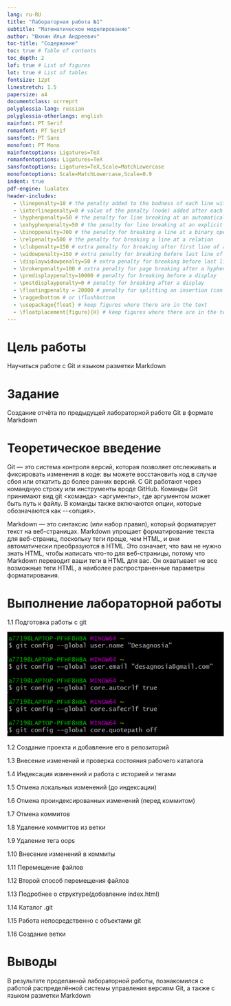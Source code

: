 ```yaml
---
lang: ru-RU
title: "Лабораторная работа №1"
subtitle: "Математическое моделирование"
author: "Юхнин Илья Андреевич"
toc-title: "Содержание"
toc: true # Table of contents
toc_depth: 2
lof: true # List of figures
lot: true # List of tables
fontsize: 12pt
linestretch: 1.5
papersize: a4
documentclass: scrreprt
polyglossia-lang: russian
polyglossia-otherlangs: english
mainfont: PT Serif
romanfont: PT Serif
sansfont: PT Sans
monofont: PT Mono
mainfontoptions: Ligatures=TeX
romanfontoptions: Ligatures=TeX
sansfontoptions: Ligatures=TeX,Scale=MatchLowercase
monofontoptions: Scale=MatchLowercase,Scale=0.9
indent: true
pdf-engine: lualatex
header-includes:
  - \linepenalty=10 # the penalty added to the badness of each line within a paragraph (no associated penalty node) Increasing the value makes tex try to have fewer lines in the paragraph.
  - \interlinepenalty=0 # value of the penalty (node) added after each line of a paragraph.
  - \hyphenpenalty=50 # the penalty for line breaking at an automatically inserted hyphen
  - \exhyphenpenalty=50 # the penalty for line breaking at an explicit hyphen
  - \binoppenalty=700 # the penalty for breaking a line at a binary operator
  - \relpenalty=500 # the penalty for breaking a line at a relation
  - \clubpenalty=150 # extra penalty for breaking after first line of a paragraph
  - \widowpenalty=150 # extra penalty for breaking before last line of a paragraph
  - \displaywidowpenalty=50 # extra penalty for breaking before last line before a display math
  - \brokenpenalty=100 # extra penalty for page breaking after a hyphenated line
  - \predisplaypenalty=10000 # penalty for breaking before a display
  - \postdisplaypenalty=0 # penalty for breaking after a display
  - \floatingpenalty = 20000 # penalty for splitting an insertion (can only be split footnote in standard LaTeX)
  - \raggedbottom # or \flushbottom
  - \usepackage{float} # keep figures where there are in the text
  - \floatplacement{figure}{H} # keep figures where there are in the text
---
```

# Цель работы

Научиться работе с Git и языком разметки Markdown

# Задание

Создание отчёта по предыдущей лабораторной работе Git в формате Markdown

# Теоретическое введение

Git — это система контроля версий, которая позволяет отслеживать и фиксировать изменения в коде: вы можете восстановить код в случае сбоя или откатить до более ранних версий. С Git работают через командную строку или инструменты вроде GitHub. Команды Git принимают вид git <команда> <аргументы>, где аргументом может быть путь к файлу. В команды также включаются опции, которые обозначаются как --<опция>.

Markdown — это синтаксис (или набор правил), который форматирует текст на веб-страницах. Markdown упрощает форматирование текста для веб-страниц, поскольку теги проще, чем HTML, и они автоматически преобразуются в HTML. Это означает, что вам не нужно знать HTML, чтобы написать что-то для веб-страницы, потому что Markdown переводит ваши теги в HTML для вас. Он охватывает не все возможные теги HTML, а наиболее распространенные параметры форматирования.

# Выполнение лабораторной работы

1.1 Подготовка работы с git

![1.1](lab01/report/img/1.1.PNG)

1.2 Создание проекта и добавление его в репозиторий


1.3 Внесение изменений и проверка состояния рабочего каталога


1.4 Индексация изменений и работа с историей и тегами


1.5 Отмена локальных изменений (до индексации)


1.6 Отмена проиндексированных изменений (перед коммитом)


1.7 Отмена коммитов


1.8 Удаление коммиттов из ветки


1.9 Удаление тега oops


1.10 Внесение изменений в коммиты


1.11 Перемещение файлов


1.12 Второй способ перемещения файлов


1.13 Подробнее о структуре(добавление index.html)


1.14 Каталог .git


1.15 Работа непосредственно с объектами git



1.16 Создание ветки



# Выводы

В результате проделанной лабораторной работы, познакомился с работой распределённой системы управления версиям Git, а также с языком разметки Markdown